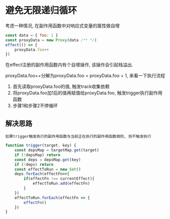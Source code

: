 # 避免无限递归循环
考虑一种情况, 在副作用函数中对响应式变量的属性做自增
```js
const data = { foo: 1 }
const proxyData = new Proxy(data /** */)
effect(() => {
    proxyData.foo++
})
```
在effect注册的副作用函数内有个自增操作, 该操作会引起栈溢出.

proxyData.foo++分解为proxyData.foo = proxyData.foo + 1, 来看一下执行流程
1. 首先读取proxyData.foo的值, 触发track收集依赖
2. 将proxyData.foo加1后的值再赋值给proxyData.foo, 触发trigger执行副作用函数
3. 步骤1和步骤2不停循环

## 解决思路
```
如果trigger触发执行的副作用函数与当前正在执行的副作用函数相同, 则不触发执行
```
```js
function trigger(target, key) {
    const depsMap = targetMap.get(target)
    if (!depsMap) return
    const deps = depsMap.get(key)
    if (!deps) return
    const effectToRun = new Set()
    deps.forEach(effectFn=>{
        if(effectFn !== currentEffect){
            effectToRun.add(effectFn)
        }
    })
    effectToRun.forEach(effectFn => {
        effectFn()
    })
}